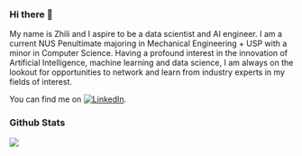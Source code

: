### Hi there 👋

My name is Zhili and I aspire to be a data scientist and AI engineer. I am a current NUS Penultimate majoring in Mechanical Engineering + USP with a minor in Computer Science. Having a profound interest in the innovation of Artificial Intelligence, machine learning and data science, I am always on the lookout for opportunities to network and learn from industry experts in my fields of interest.


<!-- Actual text -->
You can find me on [![LinkedIn][2.2]][2].

<!-- Icons -->

[2.2]: https://raw.githubusercontent.com/MartinHeinz/MartinHeinz/master/linkedin-3-16.png (LinkedIn icon without padding)

<!-- Links to your social media accounts -->

[2]: https://www.linkedin.com/in/ngzhili/

### Github Stats

<img align="center" src="https://github-readme-stats.vercel.app/api/top-langs/?username=ngzhili&title_color=ffffff&text_color=c9cacc&icon_color=2bbc8a&bg_color=1d1f21&langs_count=6" />

<!--
**ngzhili/ngzhili** is a ✨ _special_ ✨ repository because its `README.md` (this file) appears on your GitHub profile.

Here are some ideas to get you started:

- 🔭 I’m currently working on ...
- 🌱 I’m currently learning ...
- 👯 I’m looking to collaborate on ...
- 🤔 I’m looking for help with ...
- 💬 Ask me about ...
- 📫 How to reach me: ...
- 😄 Pronouns: ...
- ⚡ Fun fact: ...
-->
